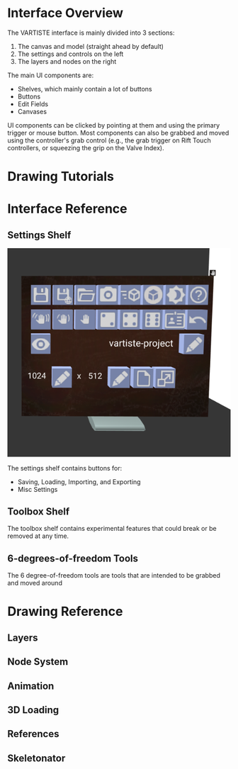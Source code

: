 # Interface Overview

The VARTISTE interface is mainly divided into 3 sections:

  1. The canvas and model (straight ahead by default)
  2. The settings and controls on the left
  3. The layers and nodes on the right

The main UI components are:

  - Shelves, which mainly contain a lot of buttons
  - Buttons
  - Edit Fields
  - Canvases

UI components can be clicked by pointing at them and using the primary trigger
or mouse button. Most components can also be grabbed and moved using the
controller's grab control (e.g., the grab trigger on Rift Touch controllers, or
squeezing the grip on the Valve Index).

# Drawing Tutorials

## 

# Interface Reference

## Settings Shelf

![Settings Shelf Screenshot](images/settings.png)

The settings shelf contains buttons for:

- Saving, Loading, Importing, and Exporting
- Misc Settings


## Toolbox Shelf

The toolbox shelf contains experimental features that could break or be removed
at any time.

## 6-degrees-of-freedom Tools

The 6 degree-of-freedom tools are tools that are intended to be grabbed and
moved around

# Drawing Reference

## Layers

## Node System

## Animation

## 3D Loading

## References

## Skeletonator
